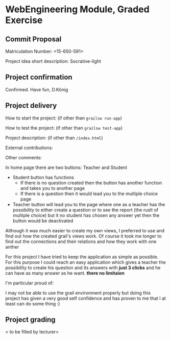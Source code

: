 # WebEngineering Module, Graded Exercise

## Commit Proposal

Matriculation Number: <15-650-591>

Project idea short description: Socrative-light


## Project confirmation

Confirmed. Have fun, D.König


## Project delivery <to be filled by student>

How to start the project: (if other than `grailsw run-app`)

How to test the project:  (if other than `grailsw test-app`)

Project description:      (if other than `/index.html`)

External contributions:

Other comments: 

In home page there are two buttons:
Teacher and Student
+ Student button has functions
    + If there is no question created then the button has another function and takes you to another page
    + If there is a question then it would lead you to the multiple choice page
+ Teacher button will lead you to the page where one as a teacher has the possibility to either create a question or 
to see the report (the ruslt of multiple choice)
 but it no student has chosen any answer yet then the button would be deactivated
 
Although it was much easier to create my own views, I preferred to use and find out how the created grail's views work. 
Of course it took me longer to find out the connections and their relations and how they work with one anther

For this project I have tried to keep the application as simple as possible. For this purpose I could reach an easy 
application which gives a teacher the possibility to create his question and its answers with **just 3 clicks** and 
he can have as many answer as he want. **there no limitaion**

I'm particular proud of:

I may not be able to use the grail environment properly but doing this project has given a very good self confidence
and has proven to me that I at least can do some thing :)



## Project grading 

< to be filled by lecturer>
